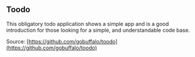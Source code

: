 ## Toodo

This obligatory todo application shows a simple app and is a good introduction for those looking for a simple, and understandable code base.

Source: [https://github.com/gobuffalo/toodo](https://github.com/gobuffalo/toodo)
